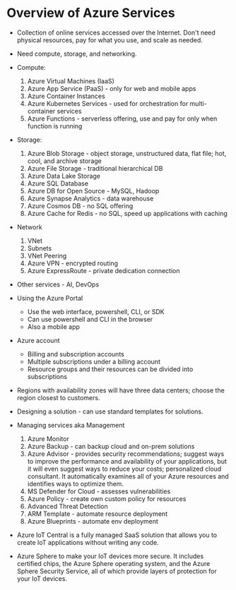 # Overview of Azure Services

- Collection of online services accessed over the Internet. Don't need physical resources, pay for what you use, and scale as needed.
- Need compute, storage, and networking.

- Compute:
    1) Azure Virtual Machines (IaaS)
    2) Azure App Service (PaaS) - only for web and mobile apps
    3) Azure Container Instances
    4) Azure Kubernetes Services - used for orchestration for multi-container services
    5) Azure Functions - serverless offering, use and pay for only when function is running

- Storage:
    1) Azure Blob Storage - object storage, unstructured data, flat file; hot, cool, and archive storage
    2) Azure File Storage - traditional hierarchical DB
    3) Azure Data Lake Storage
    4) Azure SQL Database
    5) Azure DB for Open Source - MySQL, Hadoop
    6) Azure Synapse Analytics - data warehouse
    7) Azure Cosmos DB - no SQL offering
    8) Azure Cache for Redis - no SQL, speed up applications with caching

- Network
    1) VNet
    2) Subnets
    3) VNet Peering
    4) Azure VPN - encrypted routing
    5) Azure ExpressRoute - private dedication connection

- Other services - AI, DevOps

- Using the Azure Portal
    - Use the web interface, powershell, CLI, or SDK
    - Can use powershell and CLI in the browser
    - Also a mobile app

- Azure account
    - Billing and subscription accounts
    - Multiple subscriptions under a billing account
    - Resource groups and their resources can be divided into subscriptions

- Regions with availability zones will have three data centers; choose the region closest to customers.

- Designing a solution - can use standard templates for solutions.

- Managing services aka Management
    1) Azure Monitor
    2) Azure Backup - can backup cloud and on-prem solutions
    3) Azure Advisor - provides security recommendations; suggest ways to improve the performance and availability of your applications, but it will even suggest ways to reduce your costs;  personalized cloud consultant. It automatically examines all of your Azure resources and identifies ways to optimize them.
    4) MS Defender for Cloud - assesses vulnerabilities
    5) Azure Policy - create own custom policy for resources
    6) Advanced Threat Detection
    7) ARM Template - automate resource deployment
    8) Azure Blueprints - automate env deployment

- Azure IoT Central is a fully managed SaaS solution that allows you to create IoT applications without writing any code.

- Azure Sphere to make your IoT devices more secure. It includes certified chips, the Azure Sphere operating system, and the Azure Sphere Security Service, all of which provide layers of protection for your IoT devices.